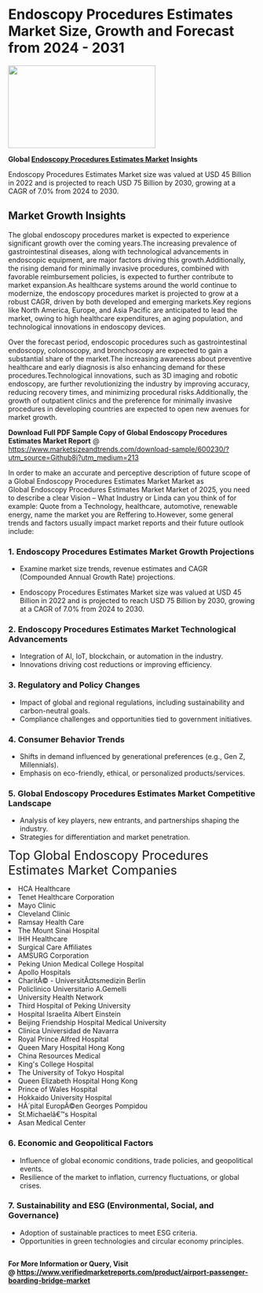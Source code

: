 <H1>Endoscopy Procedures Estimates Market Size, Growth and Forecast from 2024 - 2031</H1><img class="aligncenter size-medium wp-image-584254" src="https://thirdeyenews.in/wp-content/uploads/2024/09/Global-Market-Research-300x168.jpeg" alt="" width="300" height="168" /><p><strong>Global&nbsp;<a href="https://www.marketsizeandtrends.com/download-sample/600230/?utm_source=Github8j?utm_medium=213">Endoscopy Procedures Estimates Market</a> Insights</strong></p><p>Endoscopy Procedures Estimates Market size was valued at USD 45 Billion in 2022 and is projected to reach USD 75 Billion by 2030, growing at a CAGR of 7.0% from 2024 to 2030.</p><p><h2>Market Growth Insights</h2> <p>The global endoscopy procedures market is expected to experience significant growth over the coming years.The increasing prevalence of gastrointestinal diseases, along with technological advancements in endoscopic equipment, are major factors driving this growth.Additionally, the rising demand for minimally invasive procedures, combined with favorable reimbursement policies, is expected to further contribute to market expansion.As healthcare systems around the world continue to modernize, the endoscopy procedures market is projected to grow at a robust CAGR, driven by both developed and emerging markets.Key regions like North America, Europe, and Asia Pacific are anticipated to lead the market, owing to high healthcare expenditures, an aging population, and technological innovations in endoscopy devices.</p> <p>Over the forecast period, endoscopic procedures such as gastrointestinal endoscopy, colonoscopy, and bronchoscopy are expected to gain a substantial share of the market.The increasing awareness about preventive healthcare and early diagnosis is also enhancing demand for these procedures.Technological innovations, such as 3D imaging and robotic endoscopy, are further revolutionizing the industry by improving accuracy, reducing recovery times, and minimizing procedural risks.Additionally, the growth of outpatient clinics and the preference for minimally invasive procedures in developing countries are expected to open new avenues for market growth.</p> <p><span class=""><strong>Download Full PDF Sample Copy of Global Endoscopy Procedures Estimates Market Report</strong> @ <a href="https://www.marketsizeandtrends.com/download-sample/600230/?utm_source=Github8j?utm_medium=213" target="_blank">https://www.marketsizeandtrends.com/download-sample/600230/?utm_source=Github8j?utm_medium=213</a></span></p><p>In order to make an accurate and perceptive description of future scope of a Global&nbsp;Endoscopy Procedures Estimates Market Market as Global&nbsp;Endoscopy Procedures Estimates Market Market of 2025, you need to describe a clear Vision &ndash; What Industry or Linda can you think of for example: Quote from a Technology, healthcare, automotive, renewable energy, name the market you are Reffering to.However, some general trends and factors usually impact market reports and their future outlook include:</p><h3>1.&nbsp;<strong>Endoscopy Procedures Estimates Market Growth Projections</strong></h3><ul><li>Examine market size trends, revenue estimates and CAGR (Compounded Annual Growth Rate) projections.</li><li><p>Endoscopy Procedures Estimates Market size was valued at USD 45 Billion in 2022 and is projected to reach USD 75 Billion by 2030, growing at a CAGR of 7.0% from 2024 to 2030.</p></li></ul><h3>2.&nbsp;<strong>Endoscopy Procedures Estimates Market Technological Advancements</strong></h3><ul><li>Integration of AI, IoT, blockchain, or automation in the industry.</li><li>Innovations driving cost reductions or improving efficiency.</li></ul><h3>3.&nbsp;<strong>Regulatory and Policy Changes</strong></h3><ul><li>Impact of global and regional regulations, including sustainability and carbon-neutral goals.</li><li>Compliance challenges and opportunities tied to government initiatives.</li></ul><h3>4.&nbsp;<strong>Consumer Behavior Trends</strong></h3><ul><li>Shifts in demand influenced by generational preferences (e.g., Gen Z, Millennials).</li><li>Emphasis on eco-friendly, ethical, or personalized products/services.</li></ul><h3>5.&nbsp;<strong>Global Endoscopy Procedures Estimates Market Competitive Landscape</strong></h3><ul><li>Analysis of key players, new entrants, and partnerships shaping the industry.</li><li>Strategies for differentiation and market penetration.</li></ul><p data-pm-slice="1 1 []"><span style="color: inherit; font-family: inherit; font-size: 25px;">Top Global Endoscopy Procedures Estimates Market Companies</span></p><div class="" data-test-id=""><p><li>HCA Healthcare</li><li> Tenet Healthcare Corporation</li><li> Mayo Clinic</li><li> Cleveland Clinic</li><li> Ramsay Health Care</li><li> The Mount Sinai Hospital</li><li> IHH Healthcare</li><li> Surgical Care Affiliates</li><li> AMSURG Corporation</li><li> Peking Union Medical College Hospital</li><li> Apollo Hospitals</li><li> CharitÃ© - UniversitÃ¤tsmedizin Berlin</li><li> Policlinico Universitario A.Gemelli</li><li> University Health Network</li><li> Third Hospital of Peking University</li><li> Hospital Israelita Albert Einstein</li><li> Beijing Friendship Hospital Medical University</li><li> Clinica Universidad de Navarra</li><li> Royal Prince Alfred Hospital</li><li> Queen Mary Hospital Hong Kong</li><li> China Resources Medical</li><li> King's College Hospital</li><li> The University of Tokyo Hospital</li><li> Queen Elizabeth Hospital Hong Kong</li><li> Prince of Wales Hospital</li><li> Hokkaido University Hospital</li><li> HÃ´pital EuropÃ©en Georges Pompidou</li><li> St.Michaelâ€™s Hospital</li><li> Asan Medical Center</li></p></div><h3>6.&nbsp;<strong>Economic and Geopolitical Factors</strong></h3><ul><li>Influence of global economic conditions, trade policies, and geopolitical events.</li><li>Resilience of the market to inflation, currency fluctuations, or global crises.</li></ul><h3>7.&nbsp;<strong>Sustainability and ESG (Environmental, Social, and Governance)</strong></h3><ul><li>Adoption of sustainable practices to meet ESG criteria.</li><li>Opportunities in green technologies and circular economy principles.</li></ul><h2><strong style="font-size: 14px;">For More Information or Query, Visit @&nbsp;</strong><a style="background-color: #ffffff; font-size: 14px;" href="https://www.marketsizeandtrends.com/report/endoscopy-procedures-estimates-market/" target="_blank">https://www.verifiedmarketreports.com/product/airport-passenger-boarding-bridge-market</a></h2>